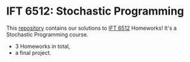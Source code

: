 # IFT 6512: Stochastic Programming
This [repository](https://github.com/devCharaf/IFT-6512) contains our solutions to [IFT 6512](https://admission.umontreal.ca/cours-et-horaires/cours/ift-6512/) Homeworks! It's a Stochastic Programming course.

* 3 Homeworks in total,
* a final project.
